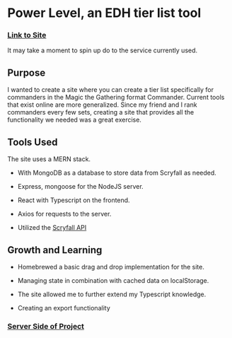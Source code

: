# Power Level, an EDH tier list tool

### [Link to Site](https://power-level-client.herokuapp.com/)

It may take a moment to spin up do to the service currently used.

## Purpose

I wanted to create a site where you can create a tier list specifically for commanders in the Magic the Gathering format Commander. Current tools that exist online are more generalized. Since my friend and I rank commanders every few sets, creating a site that provides all the functionality we needed was a great exercise.

## Tools Used

The site uses a MERN stack.

- With MongoDB as a database to store data from Scryfall as needed.

- Express, mongoose for the NodeJS server.

- React with Typescript on the frontend.

- Axios for requests to the server.

- Utilized the [Scryfall API](https://scryfall.com/docs/api)

## Growth and Learning

- Homebrewed a basic drag and drop implementation for the site.

- Managing state in combination with cached data on localStorage.

- The site allowed me to further extend my Typescript knowledge.

- Creating an export functionality

### [Server Side of Project](https://github.com/Adam-Crockett/edh_tier_list_server)
